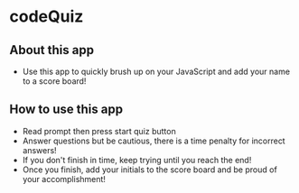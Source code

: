 # codeQuiz

## About this app
- Use this app to quickly brush up on your JavaScript and add your name to a score board!

## How to use this app
- Read prompt then press start quiz button
- Answer questions but be cautious, there is a time penalty for incorrect answers!
- If you don't finish in time, keep trying until you reach the end!
- Once you finish, add your initials to the score board and be proud of your accomplishment!